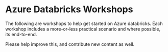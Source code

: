 # Azure Databricks Workshops
The following are workshops to help get started on Azure databricks. Each workshop includes a more-or-less practical scenario and where possible, its end-to-end.

Please help improve this, and contribute new content as well.
